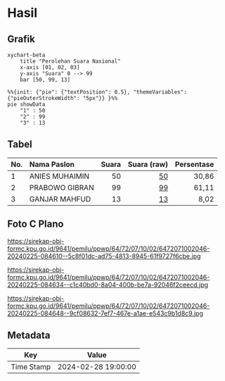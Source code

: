 # Hasil

## Grafik

```mermaid
xychart-beta
    title "Perolehan Suara Nasional"
    x-axis [01, 02, 03]
    y-axis "Suara" 0 --> 99
    bar [50, 99, 13]
```

```mermaid
%%{init: {"pie": {"textPosition": 0.5}, "themeVariables": {"pieOuterStrokeWidth": "5px"}} }%%
pie showData
    "1" : 50
    "2" : 99
    "3" : 13
```

## Tabel

| No. | Nama Paslon    | Suara | Suara (raw) | Persentase |
|:--- |:-------------- | -----:| -----------:| ----------:|
| 1   | ANIES MUHAIMIN | 50    | [50][p-1]   | 30,86      |
| 2   | PRABOWO GIBRAN | 99    | [99][p-2]   | 61,11      |
| 3   | GANJAR MAHFUD  | 13    | [13][p-3]   | 8,02       |


[p-1]: https://github.com/gigit-pemilu/pemilu-2024/blob/main/pilpres/hitung-suara/sub/64-kalimantan-timur/sub/72-kota-samarinda/sub/07-sambutan/sub/1002-sambutan/sub/046-tps/sub/paslon-1.txt
[p-2]: https://github.com/gigit-pemilu/pemilu-2024/blob/main/pilpres/hitung-suara/sub/64-kalimantan-timur/sub/72-kota-samarinda/sub/07-sambutan/sub/1002-sambutan/sub/046-tps/sub/paslon-2.txt
[p-3]: https://github.com/gigit-pemilu/pemilu-2024/blob/main/pilpres/hitung-suara/sub/64-kalimantan-timur/sub/72-kota-samarinda/sub/07-sambutan/sub/1002-sambutan/sub/046-tps/sub/paslon-3.txt

## Foto C Plano

https://sirekap-obj-formc.kpu.go.id/9641/pemilu/ppwp/64/72/07/10/02/6472071002046-20240225-084610--5c8f01dc-ad75-4813-8945-61f9727f6cbe.jpg

https://sirekap-obj-formc.kpu.go.id/9641/pemilu/ppwp/64/72/07/10/02/6472071002046-20240225-084634--c1c40bd0-8a04-400b-be7a-92046f2ceecd.jpg

https://sirekap-obj-formc.kpu.go.id/9641/pemilu/ppwp/64/72/07/10/02/6472071002046-20240225-084648--9cf08632-7ef7-467e-a1ae-e543c9b1d8c9.jpg


## Metadata

| Key        | Value               |
| ---------- | ------------------- |
| Time Stamp | 2024-02-28 19:00:00 |



